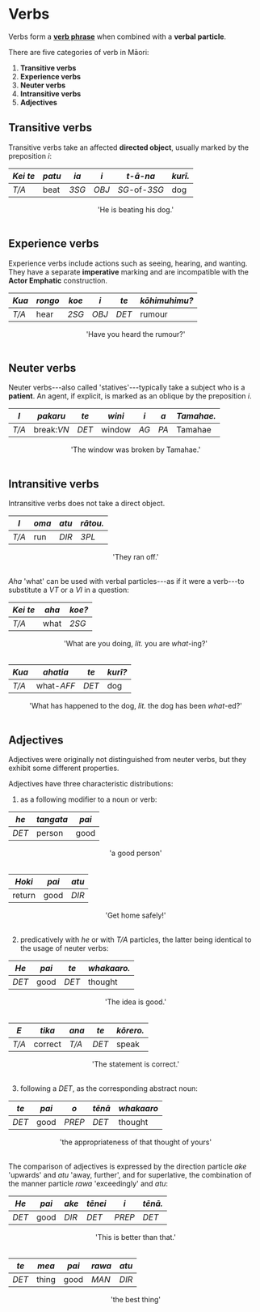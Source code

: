 # Verbs

Verbs form a [**verb phrase**](./vp.md) when combined with a **verbal particle**.

There are five categories of verb in Māori:
1. **Transitive verbs**
1. **Experience verbs**
1. **Neuter verbs**
1. **Intransitive verbs**
1. **Adjectives**

## Transitive verbs

Transitive verbs take an affected **directed object**, usually marked by the preposition *i*:

| *Kei* *te* | *patu* | *ia* | *i* | *t-ā-na* | *kurī.* |
|--|--|--|--|--|--|
| *T/A* | beat | *3SG* | *OBJ* | *SG*-of-*3SG* | dog |
<center>'He is beating his dog.'</center><br/>

## Experience verbs

Experience verbs include actions such as seeing, hearing, and wanting.
They have a separate **imperative** marking and are incompatible with the **Actor Emphatic** construction.

| *Kua* | *rongo* | *koe* | *i* | *te* | *kōhimuhimu?* |
|--|--|--|--|--|--|
| *T/A* | hear | *2SG* | *OBJ* | *DET* | rumour |
<center>'Have you heard the rumour?'</center><br/>

## Neuter verbs

Neuter verbs---also called 'statives'---typically take a subject who is a **patient**.
An agent, if explicit, is marked as an oblique by the preposition *i*.

| *I* | *pakaru* | *te* | *wini* | *i* | *a* | *Tamahae.* |
|--|--|--|--|--|--|--|
| *T/A* | break:*VN* | *DET* | window | *AG* | *PA* | Tamahae |
<center>'The window was broken by Tamahae.'</center><br/>

## Intransitive verbs

Intransitive verbs does not take a direct object.

| *I* | *oma* | *atu* | *rātou.* |
|--|--|--|--|
| *T/A* | run | *DIR* | *3PL* |
<center>'They ran off.'</center><br/>

*Aha* 'what' can be used with verbal particles---as if it were a verb---to substitute a *VT* or a *VI* in a question:

| *Kei te* | *aha* | *koe?* |
|--|--|--|
| *T/A* | what | *2SG* |
<center>'What are you doing, <em>lit.</em> you are <em>what</em>-ing?'</center><br/>

| *Kua* | *ahatia* | *te* | *kurī?* |
|--|--|--|--|
| *T/A* | what-*AFF* | *DET* | dog |
<center>'What has happened to the dog, <em>lit.</em> the dog has been <em>what</em>-ed?'</center><br/>

## Adjectives

Adjectives were originally not distinguished from neuter verbs, but they exhibit some different properties.

Adjectives have three characteristic distributions:

1. as a following modifier to a noun or verb:

| *he* | *tangata* | *pai* |
|--|--|--|
| *DET* | person | good |
<center>'a good person'</center><br/>

| *Hoki* | *pai* | *atu* |
|--|--|--|
| return | good | *DIR* |
<center>'Get home safely!'</center><br/>

2. predicatively with *he* or with *T/A* particles, the latter being identical to the usage of neuter verbs:

| *He* | *pai* | *te* | *whakaaro.* |
|--|--|--|--|
| *DET* | good | *DET* | thought |
<center>'The idea is good.'</center><br/>

| *E* | *tika* | *ana* | *te* | *kōrero.* |
|--|--|--|--|--|
| *T/A* | correct | *T/A* | *DET* | speak |
<center>'The statement is correct.'</center><br/>

3. following a *DET*, as the corresponding abstract noun:

| *te* | *pai* | *o* | *tēnā* | *whakaaro* |
|--|--|--|--|--|
| *DET* | good | *PREP* | *DET* | thought |
<center>'the appropriateness of that thought of yours'</center><br/>

The comparison of adjectives is expressed by the direction particle *ake* 'upwards' and *atu* 'away, further', and for superlative, the combination of the manner particle *rawa* 'exceedingly' and *atu*:

| *He* | *pai* | *ake* | *tēnei* | *i* | *tēnā.* |
|--|--|--|--|--|--|
| *DET* | good | *DIR* | *DET* | *PREP* | *DET* |
<center>'This is better than that.'</center><br/>

| *te* | *mea* | *pai* | *rawa* | *atu* |
|--|--|--|--|--|
| *DET* | thing | good | *MAN* | *DIR* |
<center>'the best thing'</center><br/>
